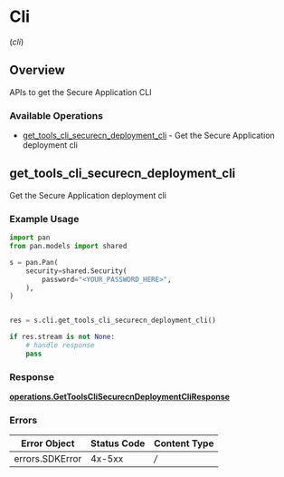# Cli
(*cli*)

## Overview

APIs to get the Secure Application CLI

### Available Operations

* [get_tools_cli_securecn_deployment_cli](#get_tools_cli_securecn_deployment_cli) - Get the Secure Application deployment cli

## get_tools_cli_securecn_deployment_cli

Get the Secure Application deployment cli

### Example Usage

```python
import pan
from pan.models import shared

s = pan.Pan(
    security=shared.Security(
        password="<YOUR_PASSWORD_HERE>",
    ),
)


res = s.cli.get_tools_cli_securecn_deployment_cli()

if res.stream is not None:
    # handle response
    pass
```


### Response

**[operations.GetToolsCliSecurecnDeploymentCliResponse](../../models/operations/gettoolsclisecurecndeploymentcliresponse.md)**
### Errors

| Error Object    | Status Code     | Content Type    |
| --------------- | --------------- | --------------- |
| errors.SDKError | 4x-5xx          | */*             |
